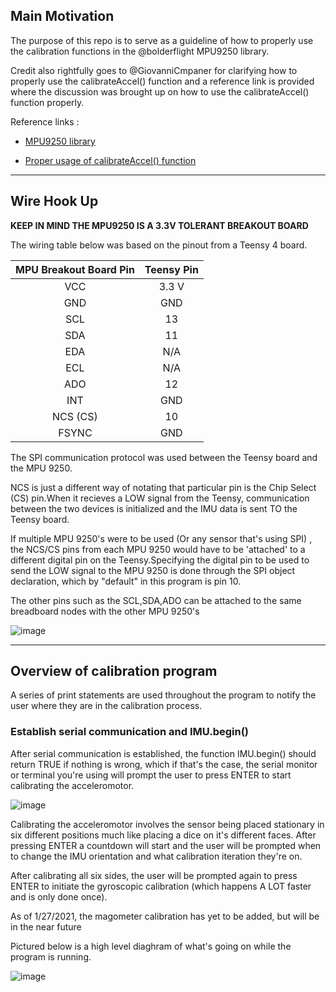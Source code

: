 ## Main Motivation

The purpose of this repo is to serve as a guideline of how to properly use the calibration functions in the  @bolderflight MPU9250 library.

Credit also rightfully goes to @GiovanniCmpaner for clarifying how to properly use the calibrateAccel() function and a reference link is provided where the discussion was brought up on how to use the calibrateAccel() function properly.

Reference links :

- [MPU9250 library](https://github.com/bolderflight/MPU9250)

- [Proper usage of calibrateAccel() function](https://github.com/bolderflight/MPU9250/issues/80)

---

## Wire Hook Up

**KEEP IN MIND THE MPU9250 IS A 3.3V TOLERANT BREAKOUT BOARD**

The wiring table below was based on the pinout from a Teensy 4 board. 

| MPU Breakout Board Pin | Teensy Pin |
| :-------------: | :-------------:|
| VCC | 3.3 V|
| GND | GND |
| SCL | 13  | 
| SDA | 11  | 
| EDA | N/A |
| ECL | N/A | 
| ADO | 12  |
| INT | GND |
| NCS (CS) | 10  |
| FSYNC | GND |

The SPI communication protocol was used between the Teensy board and the MPU 9250.

NCS is just a different way of notating that particular pin is the Chip Select (CS) pin.When it recieves a LOW signal from the Teensy, communication between the two devices is initialized and the IMU data is sent TO the Teensy board.

If multiple MPU 9250's were to be used (Or any sensor that's using SPI) , the NCS/CS pins from each MPU 9250 would have to be 'attached' to a different digital pin on the Teensy.Specifying the digital pin to be used to send the LOW signal to the MPU 9250 is done through the SPI object declaration, which by "default" in this program is pin 10.

The other pins such as the SCL,SDA,ADO can be attached to the same breadboard nodes with the other MPU 9250's

![image](https://user-images.githubusercontent.com/39348633/106200539-c0000d80-617c-11eb-84a7-ed4812c3a171.png)

---

## Overview of calibration program

A series of print statements are used throughout the program to notify the user where they are in the calibration process.

### Establish serial communication and IMU.begin()

After serial communication is established, the function IMU.begin() should return TRUE if nothing is wrong, which if that's the case, the serial monitor or terminal you're using will prompt the user to press ENTER to start calibrating the acceleromotor.

![image](https://user-images.githubusercontent.com/39348633/106092802-aca95f80-60f4-11eb-85af-9a7cc119fbe6.png)

Calibrating the acceleromotor involves the sensor being placed stationary in six different positions much like placing a dice on it's different faces. After pressing ENTER a countdown will start and the user will be prompted when to change the IMU orientation and what calibration iteration they're on.

After calibrating all six sides, the user will be prompted again to press ENTER to initiate the gyroscopic calibration (which happens A LOT faster and is only done once).

As of 1/27/2021, the magometer calibration has yet to be added, but will be in the near future

Pictured below is a high level diaghram of what's going on while the program is running.

![image](https://user-images.githubusercontent.com/39348633/106155224-0d14bd00-6146-11eb-8ebd-6f9f6a96cf07.png)
